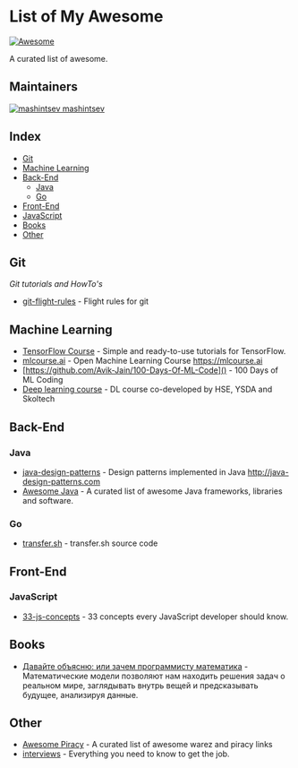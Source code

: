 List of My Awesome
==================
[![Awesome](https://cdn.rawgit.com/sindresorhus/awesome/d7305f38d29fed78fa85652e3a63e154dd8e8829/media/badge.svg)](https://github.com/mashintsev/awesome-awesome)

A curated list of awesome.


## Maintainers
[![mashintsev](https://avatars0.githubusercontent.com/u/986470?v=3&s=32) mashintsev](https://github.com/mashintsev)

## Index
- [Git](#git)
- [Machine Learning](#ml)
- [Back-End](#back-end)
  - [Java](#java)
  - [Go](#go)
- [Front-End](#front-end)
- [JavaScript](#javascript)
- [Books](#books)
- [Other](#other)

## Git

*Git tutorials and HowTo's*

- [git-flight-rules](https://github.com/k88hudson/git-flight-rules) - Flight rules for git

## Machine Learning
- [TensorFlow Course](https://github.com/open-source-for-science/TensorFlow-Course) - Simple and ready-to-use tutorials for TensorFlow.
- [mlcourse.ai](https://github.com/Yorko/mlcourse.ai) - Open Machine Learning Course https://mlcourse.ai
- [https://github.com/Avik-Jain/100-Days-Of-ML-Code]() - 100 Days of ML Coding
- [Deep learning course](https://github.com/yandexdataschool/Practical_DL) - DL course co-developed by HSE, YSDA and Skoltech

## Back-End

### Java
- [java-design-patterns](https://github.com/iluwatar/java-design-patterns) - Design patterns implemented in Java http://java-design-patterns.com
- [Awesome Java](https://github.com/akullpp/awesome-java) - 
A curated list of awesome Java frameworks, libraries and software.

### Go
- [transfer.sh](https://github.com/dutchcoders/transfer.sh) - transfer.sh source code

## Front-End

### JavaScript
- [33-js-concepts](https://github.com/leonardomso/33-js-concepts) - 33 concepts every JavaScript developer should know.

## Books
- [Давайте объясню: или зачем программисту математика](http://sprotasov.ru/math_book.html) - Математические модели позволяют нам находить решения задач о реальном мире, заглядывать внутрь вещей и предсказывать будущее, анализируя данные.

## Other
- [Awesome Piracy](https://github.com/Igglybuff/awesome-piracy) - A curated list of awesome warez and piracy links
- [interviews](https://github.com/kdn251/interviews) - Everything you need to know to get the job.
